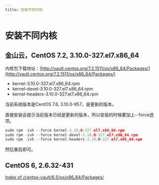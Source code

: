 ```yaml
---
title: 安装不同内核
---
```


# 安装不同内核

[](https://pkgs.org/)

## 金山云，CentOS 7.2, 3.10.0-327.el7.x86_64

内核包下载地址：[http://vault.centos.org/7.2.1511/os/x86_64/Packages/](http://vault.centos.org/7.2.1511/os/x86_64/Packages/)

- kernel-3.10.0-327.el7.x86_64.rpm
- kernel-devel-3.10.0-327.el7.x86_64.rpm
- kernel-headers-3.10.0-327.el7.x86_64.rpm

当前系统版本是CentOS 7.6, 3.10.0-957，是更新的版本。

直接安装会提示当前版本已经是更新的版本，所以安装的时候要加上--force选项。

```cpp
sudo rpm -ivh --force kernel-3.10.0-327.el7.x86_64.rpm
sudo rpm -ivh --force kernel-devel-3.10.0-327.el7.x86_64.rpm
sudo rpm -ivh --force kernel-headers-3.10.0-327.el7.x86_64.rpm
```

然后重启即可。

## CentOS 6, 2.6.32-431

[Index of /centos-vault/6.5/os/x86_64/Packages/](http://archive.kernel.org/centos-vault/6.5/os/x86_64/Packages/)